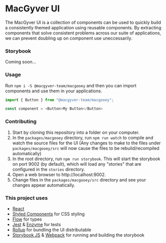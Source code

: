 MacGyver UI
===========

The MacGyver UI is a collection of components can be used to quickly build a
consistently themed application using reusable components. By extracting
components that solve consistent problems across our suite of applications,
we can prevent doubling up on component use uneccessarily.

### Storybook

Coming soon...


### Usage

Run `npm i -S @macgyver-team/macgooey` and then you can import components and
use them in your applications.

```javascript
import { Button } from "@macgyver-team/macgooey";

const component = <Button>My Button</Button>
```

### Contributing

1. Start by cloning this repository into a folder on your computer.
2. In the `packages/macgooey` directory, run `npm run watch` to compile and
watch the source files for the UI (Any changes to make to the files under
`packages/macgooey/src` will now cause the files to be rebuild/recompiled
automatically)
3. In the root directory, run `npm run storybook`. This will start the
storybook on port 9002 (by default), which will load any "stories" that are
configured in the `stories` directory.
4. Open a web browser to http://localhost:9002.
5. Change files in the `packages/macgooey/src` directory and see your changes
appear automatically.

### This project uses

- [React](https://reactjs.org)
- [Styled Components](https://www.styled-components.com/) for CSS styling
- [Flow](https://flow.org/) for types
- [Jest](https://facebook.github.io/jest/) & [Enzyme](http://airbnb.io/enzyme/) for tests
- [Rollup](https://rollupjs.org/) for bundling the UI distributable
- [Storybook JS](https://storybook.js.org/) & [Webpack](https://webpack.js.org/) for running and building the storybook